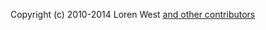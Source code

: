 Copyright (c) 2010-2014 Loren West [and other contributors](https://github.com/lorenwest/node-config#contributors)